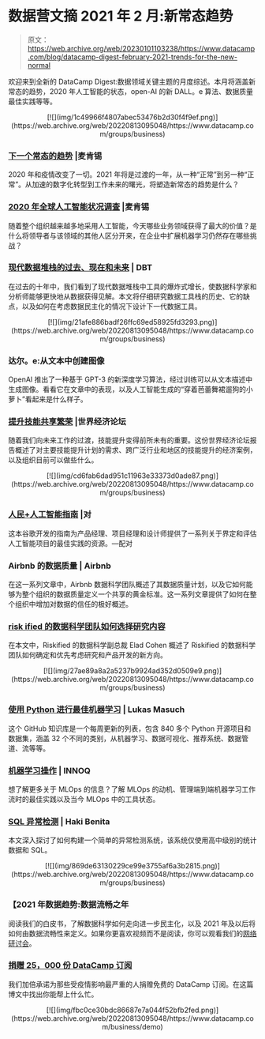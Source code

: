 # 数据营文摘 2021 年 2 月:新常态趋势

> 原文：<https://web.archive.org/web/20230101103238/https://www.datacamp.com/blog/datacamp-digest-february-2021-trends-for-the-new-normal>

欢迎来到全新的 DataCamp Digest:数据领域关键主题的月度综述。本月将涵盖新常态的趋势，2020 年人工智能的状态，open-AI 的新 DALL。e 算法、数据质量最佳实践等等。

<center>[![](img/1c49966f4807abec53476b2d30f4f9ef.png)](https://web.archive.org/web/20220813095048/https://www.datacamp.com/groups/business)</center>

### [下一个常态的趋势](https://web.archive.org/web/20220813095048/https://www.mckinsey.com/featured-insights/leadership/the-next-normal-arrives-trends-that-will-define-2021-and-beyond) |麦肯锡

2020 年和疫情改变了一切。2021 年将是过渡的一年，从一种“正常”到另一种“正常”。从加速的数字化转型到工作未来的曙光，将塑造新常态的趋势是什么？

### [2020 年全球人工智能状况调查](https://web.archive.org/web/20220813095048/https://www.mckinsey.com/business-functions/mckinsey-analytics/our-insights/global-survey-the-state-of-ai-in-2020) |麦肯锡

随着整个组织越来越多地采用人工智能，今天哪些业务领域获得了最大的价值？是什么将领导者与该领域的其他人区分开来，在企业中扩展机器学习仍然存在哪些挑战？

### [现代数据堆栈的过去、现在和未来](https://web.archive.org/web/20220813095048/https://blog.getdbt.com/future-of-the-modern-data-stack/) | DBT

在过去的十年中，我们看到了现代数据堆栈中工具的爆炸式增长，使数据科学家和分析师能够更快地从数据获得见解。本文将仔细研究数据工具栈的历史、它的缺点，以及如何在考虑数据民主化的情况下设计下一代数据工具。

<center>[![](img/21afe886badf26ffc69ed58925fd3293.png)](https://web.archive.org/web/20220813095048/https://www.datacamp.com/groups/business)</center>

### 达尔。e:从文本中创建图像

OpenAI 推出了一种基于 GPT-3 的新深度学习算法，经过训练可以从文本描述中生成图像。看看它在文章中的表现，以及人工智能生成的“穿着芭蕾舞裙遛狗的小萝卜”看起来是什么样子。

### [提升技能共享繁荣](https://web.archive.org/web/20220813095048/https://www.weforum.org/reports/upskilling-for-shared-prosperity) |世界经济论坛

随着我们向未来工作的过渡，技能提升变得前所未有的重要。这份世界经济论坛报告概述了对主要技能提升计划的需求、跨广泛行业和地区的技能提升的经济案例，以及组织目前可以做些什么。

<center>[![](img/cd6fab6dad951c11963e33373d0ade87.png)](https://web.archive.org/web/20220813095048/https://www.datacamp.com/groups/business)</center>

### [人民+人工智能指南](https://web.archive.org/web/20220813095048/https://pair.withgoogle.com/guidebook/) |对

这本谷歌开发的指南为产品经理、项目经理和设计师提供了一系列关于界定和评估人工智能项目的最佳实践的资源。—配对

### Airbnb 的数据质量 | Airbnb

在这一系列文章中，Airbnb 数据科学团队概述了其数据质量计划，以及它如何能够为整个组织的数据质量定义一个共享的黄金标准。这一系列文章提供了如何在整个组织中增加对数据的信任的极好概述。

### [risk ified 的数据科学团队如何选择研究内容](https://web.archive.org/web/20220813095048/https://medium.com/riskified-technology/how-we-choose-what-to-research-57acb835fdd7)

在本文中，Riskified 的数据科学副总裁 Elad Cohen 概述了 Riskified 的数据科学团队如何确定和优先考虑研究和产品开发的新方向。

<center>[![](img/27ae89a8a2a5237b9924ad352d0509e9.png)](https://web.archive.org/web/20220813095048/https://www.datacamp.com/groups/business)</center>

### [使用 Python 进行最佳机器学习](https://web.archive.org/web/20220813095048/https://github.com/ml-tooling/best-of-ml-python) | Lukas Masuch

这个 GitHub 知识库是一个每周更新的列表，包含 840 多个 Python 开源项目和数据集，涵盖 32 个不同的类别，从机器学习、数据可视化、推荐系统、数据管道、流等等。

### [机器学习操作](https://web.archive.org/web/20220813095048/https://ml-ops.org/) | INNOQ

想了解更多关于 MLOps 的信息？了解 MLOps 的动机、管理端到端机器学习工作流时的最佳实践以及当今 MLOps 中的工具状态。

### [SQL 异常检测](https://web.archive.org/web/20220813095048/https://hakibenita.com/sql-anomaly-detection) | Haki Benita

本文深入探讨了如何构建一个简单的异常检测系统，该系统仅使用高中级别的统计数据和 SQL。

<center>[![](img/869de63130229ce99e3755af6a3b2815.png)](https://web.archive.org/web/20220813095048/https://www.datacamp.com/groups/business)</center>

### 【2021 年数据趋势:数据流畅之年

阅读我们的白皮书，了解数据科学如何走向进一步民主化，以及 2021 年及以后将如何由数据流畅性来定义。如果你更喜欢视频而不是阅读，你可以观看我们的[网络研讨会](https://web.archive.org/web/20220813095048/https://www.datacamp.com/resources/webinars/data-trends-2021)。

### [捐赠 25，000 份 DataCamp 订阅](https://web.archive.org/web/20220813095048/https://www.datacamp.com/community/blog/datacamp-donates)

我们加倍承诺为那些受疫情影响最严重的人捐赠免费的 DataCamp 订阅。在这篇博文中找出你能帮上什么忙。

<center>[![](img/fbc0ce30bdc86687e7a044f52bfb2fed.png)](https://web.archive.org/web/20220813095048/https://www.datacamp.com/business/demo)</center>